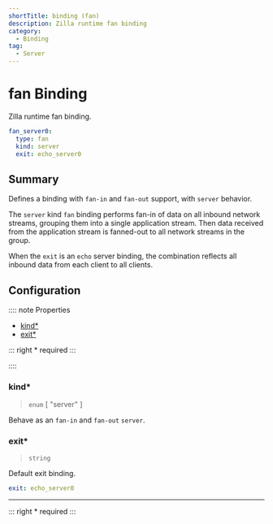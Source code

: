 ```yaml
---
shortTitle: binding (fan)
description: Zilla runtime fan binding
category:
  - Binding
tag:
  - Server
---
```


# fan Binding

Zilla runtime fan binding.

```yaml {2}
fan_server0:
  type: fan
  kind: server
  exit: echo_server0
```

## Summary

Defines a binding with `fan-in` and `fan-out` support, with `server` behavior.

The `server` kind `fan` binding performs fan-in of data on all inbound network streams, grouping them into a single application stream. Then data received from the application stream is fanned-out to all network streams in the group.

When the `exit` is an `echo` server binding, the combination reflects all inbound data from each client to all clients.

## Configuration

:::: note Properties

- [kind\*](#kind)
- [exit\*](#exit)

::: right
\* required
:::

::::

### kind\*

> `enum` [ "server" ]

Behave as an `fan-in` and `fan-out` `server`.

### exit\*

> `string`

Default exit binding.

```yaml
exit: echo_server0
```

---

::: right
\* required
:::
